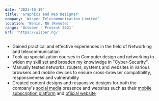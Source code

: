 ```yaml
---
date: '2021-10-19'
title: 'Graphics and Web Designer'
company: 'Wisper Telecommunication Limited'
location: 'Benin, NG (Remote)'
range: 'October - Present 2021'
url: 'https://wisper.ng/'
---
```


- Gained practical and effective experiences in the field of Networking and telecommunication
- Took up specialization courses in Computer design and networking to widen my skill set and broaden my knowlwdge in "Cyber-Security".
- Manually tested networks, routers, systems and websites in various browsers and mobile devices to ensure cross-browser compatibility, responsiveness and vulnerability
- Created content designs and responsive designs for both the company's [social media](https://instagram.com/wisperng) presence and websites such as their [mobile subscription platform](https://mobile.wisper.ng) and [ofiicial website](https://wisper.ng)